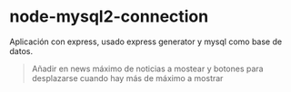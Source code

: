 # node-mysql2-connection
Aplicación con express, usado express generator y mysql como base de datos.

> Añadir en news máximo de noticias a mostear y botones para desplazarse cuando hay más de máximo a mostrar